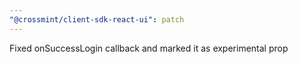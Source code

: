 ```yaml
---
"@crossmint/client-sdk-react-ui": patch
---
```


Fixed onSuccessLogin callback and marked it as experimental prop
